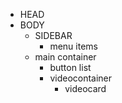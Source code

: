- HEAD
- BODY
  - SIDEBAR
    - menu items
  - main container
    - button list
    - videocontainer
      - videocard
